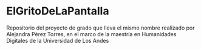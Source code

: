 # ElGritoDeLaPantalla
Repositorio del proyecto de grado que lleva el mismo nombre realizado por Alejandra Pérez Torres, en el marco de la maestría en Humanidades Digitales de la Universidad de Los Andes 
